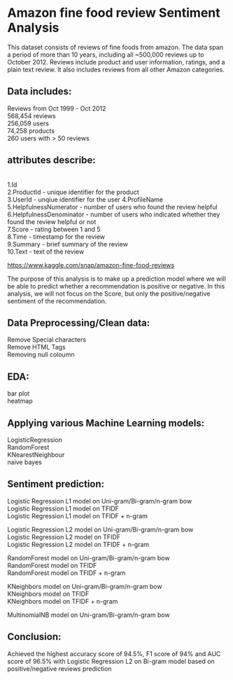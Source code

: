 # Amazon fine food review Sentiment Analysis
 
This dataset consists of reviews of fine foods from amazon. The data span a period of more than 10 years, including all ~500,000 reviews up to October 2012. Reviews include product and user information, ratings, and a plain text review. It also includes reviews from all other Amazon categories.

## Data includes:

Reviews from Oct 1999 - Oct 2012<br/>
568,454 reviews<br/>
256,059 users<br/>
74,258 products<br/>
260 users with > 50 reviews<br/>

## attributes describe: 
<br/>
1.Id<br/>
2.ProductId - unique identifier for the product<br/>
3.UserId - unqiue identifier for the user
4.ProfileName<br/>
5.HelpfulnessNumerator - number of users who found the review helpful<br/>
6.HelpfulnessDenominator - number of users who indicated whether they found the review helpful or not<br/>
7.Score - rating between 1 and 5<br/>
8.Time - timestamp for the review<br/>
9.Summary - brief summary of the review<br/>
10.Text - text of the review<br/>

https://www.kaggle.com/snap/amazon-fine-food-reviews

The purpose of this analysis is to make up a prediction model where we will be able to predict whether a recommendation is positive or negative. In this analysis, we will not focus on the Score, but only the positive/negative sentiment of the recommendation. 


## Data Preprocessing/Clean data:<br/>
Remove Special characters<br/>
Remove HTML Tags<br/>
Removing null coloumn<br/>

## EDA:<br/>
bar plot<br/>
heatmap<br/>

## Applying various Machine Learning models:<br/>
LogisticRegression <br/>
RandomForest<br/>
KNearestNeighbour<br/>
naive bayes<br/>

## Sentiment prediction:<br/>
Logistic Regression L1 model on Uni-gram/Bi-gram/n-gram bow<br/>
Logistic Regression L1 model on TFIDF<br/>
Logistic Regression L1 model on TFIDF + n-gram<br/>

Logistic Regression L2 model on Uni-gram/Bi-gram/n-gram bow<br/>
Logistic Regression L2 model on TFIDF<br/>
Logistic Regression L2 model on TFIDF + n-gram<br/>

RandomForest model on Uni-gram/Bi-gram/n-gram bow<br/>
RandomForest model on TFIDF<br/>
RandomForest model on TFIDF + n-gram<br/>

KNeighbors model on Uni-gram/Bi-gram/n-gram bow<br/>
KNeighbors model on TFIDF<br/>
KNeighbors model on TFIDF + n-gram<br/>

MultinomialNB model on Uni-gram/Bi-gram/n-gram bow<br/>

## Conclusion:<br/>
Achieved the highest accuracy score of 94.5%, F1 score of 94% and AUC score of 96.5% with Logistic Regression L2 on Bi-gram model based on positive/negative reviews prediction
